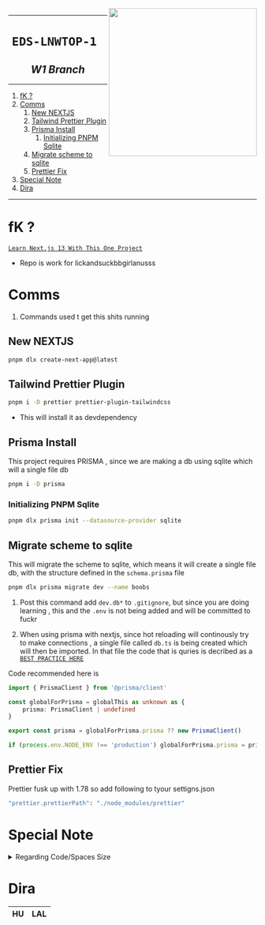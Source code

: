 <img src="https://i.ytimg.com/vi/NgayZAuTgwM/hq720.jpg" align="right" width="300">

---

<h1 align="center"><code>EDS-LNWTOP-1 </code></h1>
<h2 align="center"><i> W1 Branch  </i></h2>

---

1. [fK ?](#fk-)
2. [Comms](#comms)
   1. [New NEXTJS](#new-nextjs)
   2. [Tailwind Prettier Plugin](#tailwind-prettier-plugin)
   3. [Prisma Install](#prisma-install)
      1. [Initializing PNPM Sqlite](#initializing-pnpm-sqlite)
   4. [Migrate scheme to sqlite](#migrate-scheme-to-sqlite)
   5. [Prettier Fix](#prettier-fix)
3. [Special Note](#special-note)
4. [Dira](#dira)

---

# fK ?

[`Learn Next.js 13 With This One Project`](https://youtu.be/NgayZAuTgwM)

- Repo is work for lickandsuckbbgirlanusss

# Comms

1. Commands used t get this shits running

## New NEXTJS

```sh
pnpm dlx create-next-app@latest
```

## Tailwind Prettier Plugin

```sh
pnpm i -D prettier prettier-plugin-tailwindcss
```

- This will install it as devdependency

## Prisma Install

This project requires PRISMA , since we are making a db using sqlite which will a single file db

```sh
pnpm i -D prisma
```

### Initializing PNPM Sqlite

```sh
pnpm dlx prisma init --datasource-provider sqlite
```

## Migrate scheme to sqlite

This will migrate the scheme to sqlite, which means it will create a single file db, with the structure defined in the `schema.prisma` file

```sh
pnpm dlx prisma migrate dev --name boobs
```

1. Post this command add `dev.db*` to `.gitignore`, but since you are doing learning , this and the `.env` is not being added and will be committed to fuckr

2. When using prisma with nextjs, since hot reloading will continously try to make connections , a single file called `db.ts` is being created which will then be imported. In that file the code that is quries is decribed as a [`BEST PRACTICE HERE`](https://www.prisma.io/docs/guides/other/troubleshooting-orm/help-articles/nextjs-prisma-client-dev-practices#solution)

Code recommended here is

```ts
import { PrismaClient } from '@prisma/client'

const globalForPrisma = globalThis as unknown as {
	prisma: PrismaClient | undefined
}

export const prisma = globalForPrisma.prisma ?? new PrismaClient()

if (process.env.NODE_ENV !== 'production') globalForPrisma.prisma = prisma
```

## Prettier Fix

Prettier fusk up with 1.78 so add following to tyour settigns.json

```sh
"prettier.prettierPath": "./node_modules/prettier"
```

# Special Note

<details>

<summary>
Regarding Code/Spaces Size
</summary>

Fucking bastad shit bastard , fucking github fuckers bastard, never use 2gb ram bastard motherfucker shit fucker bastard die quickly rape them and nuke them all bastard !

</details>

# Dira

| HU  | LAL |
| :-: | :-: |
